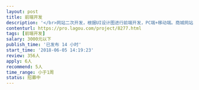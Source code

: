 ```yaml
---                
layout: post       
title: 前端开发           
description: '</br>网站二次开发，根据UI设计图进行前端开发，PC端+移动端。商城网站原型图和UI视觉图已经具备，直接进行前端开发，以及部分后端开发。后端开发语言.net。希望是深圳本地个人接单。</br>'     
contenturl: https://pro.lagou.com/project/8277.html      
tags: [前端开发]            
salary: 3000元以下          
publish_time: '已发布 14 小时'         
start_time: '2018-06-05 14:19:23'           
review: 356人                   
apply: 6人                   
recommend: 5人                   
time_range: 小于1周              
status: 招募中                  
---                 
```

